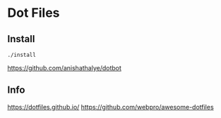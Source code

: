 # Dot Files

## Install

`./install`

https://github.com/anishathalye/dotbot

## Info
https://dotfiles.github.io/
https://github.com/webpro/awesome-dotfiles